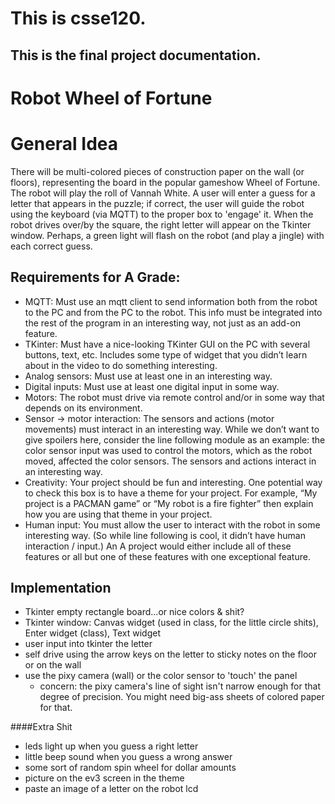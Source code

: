 # This is csse120. 
## This is the final project documentation. 

# Robot Wheel of Fortune 
# General Idea 
There will be multi-colored pieces of construction paper on the wall (or floors), representing the board in the popular gameshow Wheel of Fortune. The robot will play the roll of Vannah White. A user will enter a guess for a letter that appears in the puzzle; if correct, the user will guide the robot using the keyboard (via MQTT) to the proper box to 'engage' it. When the robot drives over/by the square, the right letter will appear on the Tkinter window. Perhaps, a green light will flash on the robot (and play a jingle) with each correct guess. 

## Requirements for A Grade: 
* MQTT: Must use an mqtt client to send information both from the robot to the PC and from the PC to the robot. This info must be integrated into the rest of the program in an interesting way, not just as an add-on feature.
* TKinter: Must have a nice-looking TKinter GUI on the PC with several buttons, text, etc. Includes some type of widget that you didn’t learn about in the video to do something interesting.
* Analog sensors: Must use at least one in an interesting way.
* Digital inputs: Must use at least one digital input in some way.
* Motors: The robot must drive via remote control and/or in some way that depends on its environment.
* Sensor → motor interaction: The sensors and actions (motor movements) must interact in an interesting way. While we don’t want to give spoilers here, consider the line following module as an example: the color sensor input was used to control the motors, which as the robot moved, affected the color sensors.  The sensors and actions interact in an interesting way.
* Creativity: Your project should be fun and interesting.  One potential way to check this box is to have a theme for your project.  For example, “My project is a PACMAN game” or “My robot is a fire fighter” then explain how you are using that theme in your project.
* Human input: You must allow the user to interact with the robot in some interesting way.  (So while line following is cool, it didn’t have human interaction / input.)
An A project would either include all of these features or all but one of these features with one exceptional feature.
 
 ## Implementation 
 * Tkinter empty rectangle board...or nice colors & shit? 
 * Tkinter window: Canvas widget (used in class, for the little circle shits), Enter widget (class), Text widget 
 * user input into tkinter the letter 
 * self drive using the arrow keys on the letter to sticky notes on the floor or on the wall
 * use the pixy camera (wall) or the color sensor to 'touch' the panel 
    * concern: the pixy camera's line of sight isn't narrow enough for that degree of precision. You might need big-ass sheets of colored paper for that. 
    
 ####Extra Shit 
 * leds light up when you guess a right letter 
 * little beep sound when you guess a wrong answer 
 * some sort of random spin wheel for dollar amounts 
 * picture on the ev3 screen in the theme 
 * paste an image of a letter on the robot lcd 